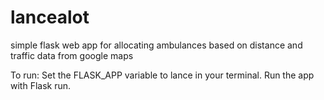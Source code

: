 # lancealot
simple flask web app for allocating ambulances based on distance and traffic data from google maps

To run:
Set the FLASK_APP variable to lance in your terminal.
Run the app with Flask run.
